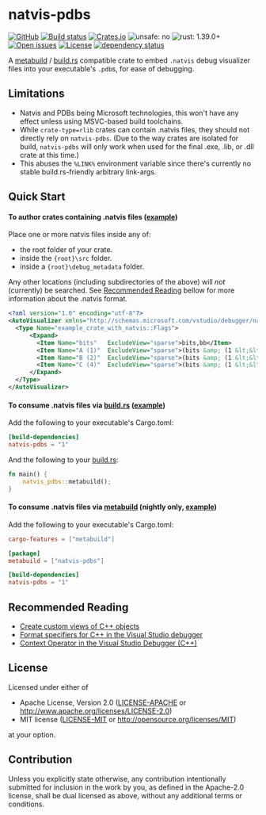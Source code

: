 # natvis-pdbs

[![GitHub](https://img.shields.io/github/stars/MaulingMonkey/natvis-pdbs.svg?label=GitHub&style=social)](https://github.com/MaulingMonkey/natvis-pdbs)
[![Build status](https://ci.appveyor.com/api/projects/status/8lbwdphr2o4nm7wd?svg=true)](https://ci.appveyor.com/project/MaulingMonkey/natvis-pdbs)
[![Crates.io](https://img.shields.io/crates/v/natvis-pdbs.svg)](https://crates.io/crates/natvis-pdbs)
![unsafe: no](https://img.shields.io/badge/unsafe-no-green.svg)
![rust: 1.39.0+](https://img.shields.io/badge/rust-1.39.0%2B-green.svg)
[![Open issues](https://img.shields.io/github/issues-raw/MaulingMonkey/natvis-pdbs.svg)](https://github.com/MaulingMonkey/natvis-pdbs/issues)
[![License](https://img.shields.io/crates/l/natvis_pdbs.svg)](https://github.com/MaulingMonkey/natvis-pdbs)
[![dependency status](https://deps.rs/repo/github/MaulingMonkey/natvis-pdbs/status.svg)](https://deps.rs/repo/github/MaulingMonkey/natvis-pdbs)

A [metabuild] / [build.rs] compatible crate to embed `.natvis` debug visualizer files into your executable's `.pdb`s, for ease of debugging.



## Limitations

* Natvis and PDBs being Microsoft technologies, this won't have any effect unless using MSVC-based build toolchains.
* While `crate-type=rlib` crates can contain .natvis files, they should not directly rely on `natvis-pdbs`.
  (Due to the way crates are isolated for build, `natvis-pdbs` will only work when used for the final .exe, .lib,
  or .dll crate at this time.)
* This abuses the `%LINK%` environment variable since there's currently no stable build.rs-friendly arbitrary link-args.


## Quick Start

#### To author crates containing .natvis files \([example](https://github.com/MaulingMonkey/natvis-pdbs/tree/master/crates/example-crate-with-natvis/)\)

Place one or more natvis files inside any of:
* the root folder of your crate.
* inside the `{root}\src` folder.
* inside a `{root}\debug_metadata` folder.

Any other locations (including subdirectories of the above) will *not* (currently) be searched.
See [Recommended Reading](#recommended-reading) bellow for more information about the .natvis format.

```xml
<?xml version="1.0" encoding="utf-8"?>
<AutoVisualizer xmlns="http://schemas.microsoft.com/vstudio/debugger/natvis/2010">
  <Type Name="example_crate_with_natvis::Flags">
      <Expand>
        <Item Name="bits"   ExcludeView="sparse">bits,bb</Item>
        <Item Name="A (1)"  ExcludeView="sparse">(bits &amp; (1 &lt;&lt; 0)) != 0</Item>
        <Item Name="B (2)"  ExcludeView="sparse">(bits &amp; (1 &lt;&lt; 1)) != 0</Item>
        <Item Name="C (4)"  ExcludeView="sparse">(bits &amp; (1 &lt;&lt; 2)) != 0</Item>
      </Expand>
  </Type>
</AutoVisualizer>
```

#### To consume .natvis files via [build.rs] \([example](https://github.com/MaulingMonkey/natvis-pdbs/tree/master/crates/example-usage-build-rs/)\)

Add the following to your executable's Cargo.toml:
```toml
[build-dependencies]
natvis-pdbs = "1"
```

And the following to your [build.rs]:
```rust
fn main() {
    natvis_pdbs::metabuild();
}
```

#### To consume .natvis files via [metabuild] \(nightly only, [example](https://github.com/MaulingMonkey/natvis-pdbs/tree/master/crates/example-usage-metabuild/)\)

Add the following to your executable's Cargo.toml:
```toml
cargo-features = ["metabuild"]

[package]
metabuild = ["natvis-pdbs"]

[build-dependencies]
natvis-pdbs = "1"
```



## Recommended Reading

* [Create custom views of C++ objects](https://docs.microsoft.com/en-us/visualstudio/debugger/create-custom-views-of-native-objects?view=vs-2019)
* [Format specifiers for C++ in the Visual Studio debugger](https://docs.microsoft.com/en-us/visualstudio/debugger/format-specifiers-in-cpp?view=vs-2019)
* [Context Operator in the Visual Studio Debugger (C++)](https://docs.microsoft.com/en-us/visualstudio/debugger/context-operator-cpp?view=vs-2019)



## License

Licensed under either of

* Apache License, Version 2.0 ([LICENSE-APACHE](LICENSE-APACHE) or http://www.apache.org/licenses/LICENSE-2.0)
* MIT license ([LICENSE-MIT](LICENSE-MIT) or http://opensource.org/licenses/MIT)

at your option.



## Contribution

Unless you explicitly state otherwise, any contribution intentionally submitted
for inclusion in the work by you, as defined in the Apache-2.0 license, shall be
dual licensed as above, without any additional terms or conditions.

<!-- https://doc.rust-lang.org/1.4.0/complement-project-faq.html#why-dual-mit/asl2-license? -->
<!-- https://rust-lang-nursery.github.io/api-guidelines/necessities.html#crate-and-its-dependencies-have-a-permissive-license-c-permissive -->
<!-- https://choosealicense.com/licenses/apache-2.0/ -->
<!-- https://choosealicense.com/licenses/mit/ -->

[metabuild]:                        https://github.com/rust-lang/rfcs/blob/master/text/2196-metabuild.md
[build.rs]:                         https://doc.rust-lang.org/cargo/reference/build-scripts.html
